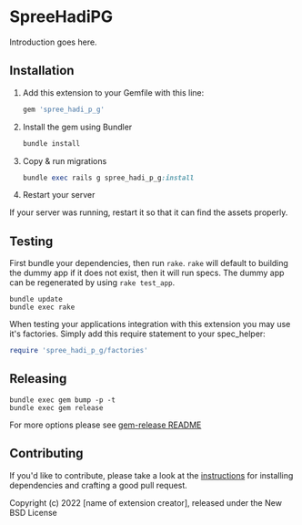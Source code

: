 # SpreeHadiPG

Introduction goes here.

## Installation

1. Add this extension to your Gemfile with this line:

    ```ruby
    gem 'spree_hadi_p_g'
    ```

2. Install the gem using Bundler

    ```ruby
    bundle install
    ```

3. Copy & run migrations

    ```ruby
    bundle exec rails g spree_hadi_p_g:install
    ```

4. Restart your server

  If your server was running, restart it so that it can find the assets properly.

## Testing

First bundle your dependencies, then run `rake`. `rake` will default to building the dummy app if it does not exist, then it will run specs. The dummy app can be regenerated by using `rake test_app`.

```shell
bundle update
bundle exec rake
```

When testing your applications integration with this extension you may use it's factories.
Simply add this require statement to your spec_helper:

```ruby
require 'spree_hadi_p_g/factories'
```

## Releasing

```shell
bundle exec gem bump -p -t
bundle exec gem release
```

For more options please see [gem-release README](https://github.com/svenfuchs/gem-release)

## Contributing

If you'd like to contribute, please take a look at the
[instructions](CONTRIBUTING.md) for installing dependencies and crafting a good
pull request.

Copyright (c) 2022 [name of extension creator], released under the New BSD License
